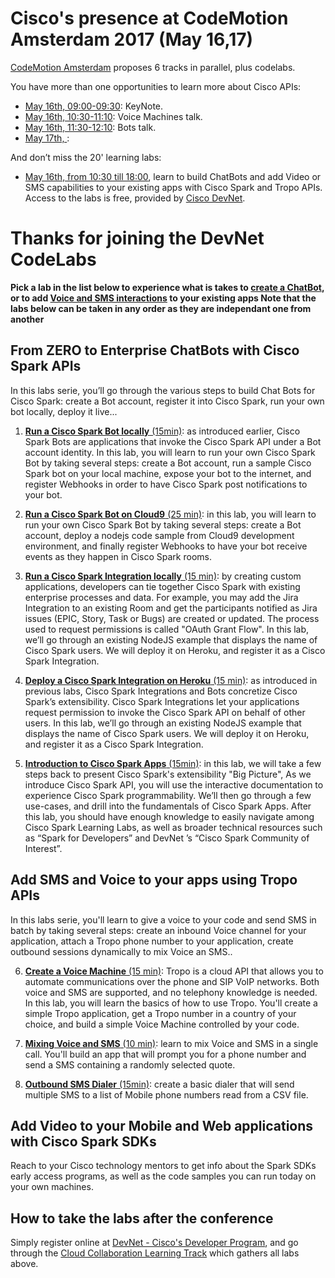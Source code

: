 # Cisco's presence at CodeMotion Amsterdam 2017 (May 16,17)

[CodeMotion Amsterdam](http://amsterdam2017.codemotionworld.com ) proposes 6 tracks in parallel, plus codelabs.

You have more than one opportunities to learn more about Cisco APIs:
- [May 16th, 09:00-09:30](): KeyNote.
- [May 16th, 10:30-11:10](): Voice Machines talk.
- [May 16th, 11:30-12:10](): Bots talk.
- [May 17th, ](): 

And don’t miss the 20' learning labs:
- [May 16th, from 10:30 till 18:00](http://amsterdam2017.codemotionworld.com/schedules/labs/), 
learn to build ChatBots and add Video or SMS capabilities to your existing apps with Cisco Spark and Tropo APIs.
Access to the labs is free, provided by [Cisco DevNet](http://developer.cisco.com).

<!-- To discover what's going on in real-time
>
>    call **+39-069-480-4685** and meet the [Tropo Voice Machine](https://github.com/ObjectIsAdvantag/codemotion-rome-2017-api)-->



# <a id="code-labs"></a>Thanks for joining the DevNet CodeLabs 

__Pick a lab in the list below to experience what is takes to [create a ChatBot](#lab-botl-ngrok), or to add [Voice and SMS interactions](#lab-voice-machine) to your existing apps
Note that the labs below can be taken in any order as they are independant one from another__


## From ZERO to Enterprise ChatBots with Cisco Spark APIs

In this labs serie, you’ll go through the various steps to build Chat Bots for Cisco Spark: create a Bot account, register it into Cisco Spark, run your own bot locally, deploy it live...

1. <a id="lab-botl-ngrok"></a>[**Run a Cisco Spark Bot locally** (15min)](labs/SPARK-2-Run-a-Cisco-Spark-Bot-locally.pdf): as introduced earlier, Cisco Spark Bots are applications that invoke the Cisco Spark API under a Bot account identity. In this lab, you will learn to run your own Cisco Spark Bot by taking several steps: create a Bot account, run a sample Cisco Spark bot on your local machine, expose your bot to the internet, and register Webhooks in order to have Cisco Spark post notifications to your bot.

2. [**Run a Cisco Spark Bot on Cloud9** (25 min)](labs/SPARK-3-Deploy-a-Cisco-Spark-Bot.pdf): in this lab, you will learn to run your own Cisco Spark Bot by taking several steps: create a Bot account, deploy a nodejs code sample from Cloud9 development environment, and finally register Webhooks to have your bot receive events as they happen in Cisco Spark rooms.

3. [**Run a Cisco Spark Integration locally** (15 min)](labs/SPARK-4-Run-a-Cisco-Spark-Integration-locally.pdf): by creating custom applications, developers can tie together Cisco Spark with existing enterprise processes and data. For example, you may add the Jira Integration to an existing Room and get the participants notified as Jira issues (EPIC, Story, Task or Bugs) are created or updated. The process used to request permissions is called "OAuth Grant Flow".
In this lab, we’ll go through an existing NodeJS example that displays the name of Cisco Spark users. We will deploy it on Heroku, and register it as a Cisco Spark Integration.

4. [**Deploy a Cisco Spark Integration on Heroku** (15 min)](labs/SPARK-5-Deploy-a-Cisco-Spark-Integration.pdf): as introduced in previous labs, Cisco Spark Integrations and Bots concretize Cisco Spark’s extensibility. Cisco Spark Integrations let your applications request permission to invoke the Cisco Spark API on behalf of other users. In this lab, we’ll go through an existing NodeJS example that displays the name of Cisco Spark users. We will deploy it on Heroku, and register it as a Cisco Spark Integration.

5. [**Introduction to Cisco Spark Apps** (15min)](labs/SPARK-1-Introduction-to-Cisco-Spark-Apps.pdf): in this lab, we will take a few steps back to present Cisco Spark's extensibility "Big Picture",
As we introduce Cisco Spark API, you will use the interactive documentation to experience Cisco Spark programmability. We’ll then go through a few use-cases, and drill into the fundamentals of Cisco Spark Apps.
After this lab, you should have enough knowledge to easily navigate among Cisco Spark Learning Labs, as well as broader technical resources such as “Spark for Developers” and DevNet ’s “Cisco Spark Community of Interest”.  


## Add SMS and Voice to your apps using Tropo APIs

In this labs serie, you'll learn to give a voice to your code and send SMS in batch by taking several steps: create an inbound Voice channel for your application, attach a Tropo phone number to your application, create outbound sessions dynamically to mix Voice an SMS..

6. <a id="lab-voice-machine"></a>[**Create a Voice Machine** (15 min)](labs/TROPO-1-Create-a-Voice-Machine.pdf): Tropo is a cloud API that allows you to automate communications over the phone and SIP VoIP networks. Both voice and SMS are supported, and no telephony knowledge is needed. In this lab, you will learn the basics of how to use Tropo. You'll create a simple Tropo application, get a Tropo number in a country of your choice, and build a simple Voice Machine controlled by your code.
      
7. [**Mixing Voice and SMS** (10 min)](labs/TROPO-2-Mixing-Voice-and-SMS.pdf): learn to mix Voice and SMS in a single call. You'll build an app that will prompt you for a phone number and send a SMS containing a randomly selected quote.

8. [**Outbound SMS Dialer** (15min)](labs/TROPO-3-Outbound-SMS-Dialer.pdf): create a basic dialer that will send multiple SMS to a list of Mobile phone numbers read from a CSV file.


## Add Video to your Mobile and Web applications with Cisco Spark SDKs

Reach to your Cisco technology mentors to get info about the Spark SDKs early access programs,
as well as the code samples you can run today on your own machines.


## How to take the labs after the conference

Simply register online at [DevNet - Cisco's Developer Program](http://developer.cisco.com), 
and go through the [Cloud Collaboration Learning Track](https://learninglabs.cisco.com/tracks/collab-cloud) which gathers all labs above.








